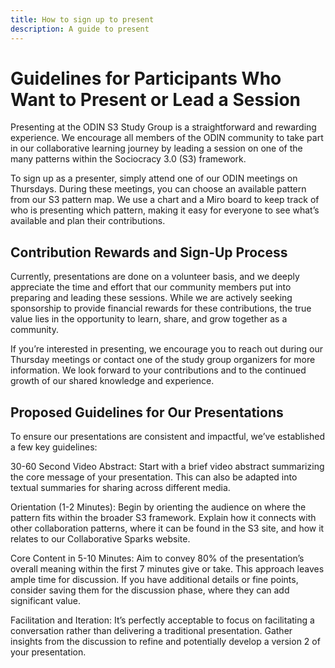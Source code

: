 ```yaml
---
title: How to sign up to present
description: A guide to present
---
```


# Guidelines for Participants Who Want to Present or Lead a Session

Presenting at the ODIN S3 Study Group is a straightforward and rewarding experience. We encourage all members of the ODIN community to take part in our collaborative learning journey by leading a session on one of the many patterns within the Sociocracy 3.0 (S3) framework.

To sign up as a presenter, simply attend one of our ODIN meetings on Thursdays. During these meetings, you can choose an available pattern from our S3 pattern map. We use a chart and a Miro board to keep track of who is presenting which pattern, making it easy for everyone to see what’s available and plan their contributions.

## Contribution Rewards and Sign-Up Process

Currently, presentations are done on a volunteer basis, and we deeply appreciate the time and effort that our community members put into preparing and leading these sessions. While we are actively seeking sponsorship to provide financial rewards for these contributions, the true value lies in the opportunity to learn, share, and grow together as a community.

If you’re interested in presenting, we encourage you to reach out during our Thursday meetings or contact one of the study group organizers for more information. We look forward to your contributions and to the continued growth of our shared knowledge and experience.

## Proposed Guidelines for Our Presentations

To ensure our presentations are consistent and impactful, we’ve established a few key guidelines:

30-60 Second Video Abstract: Start with a brief video abstract summarizing the core message of your presentation. This can also be adapted into textual summaries for sharing across different media.

Orientation (1-2 Minutes): Begin by orienting the audience on where the pattern fits within the broader S3 framework. Explain how it connects with other collaboration patterns, where it can be found in the S3 site, and how it relates to our Collaborative Sparks website.

Core Content in 5-10 Minutes: Aim to convey 80% of the presentation’s overall meaning within the first 7 minutes give or take. This approach leaves ample time for discussion. If you have additional details or fine points, consider saving them for the discussion phase, where they can add significant value.

Facilitation and Iteration: It’s perfectly acceptable to focus on facilitating a conversation rather than delivering a traditional presentation. Gather insights from the discussion to refine and potentially develop a version 2 of your presentation.